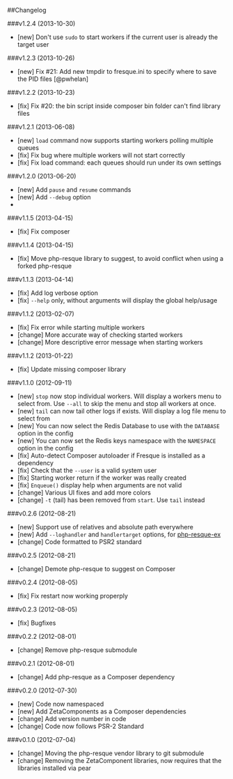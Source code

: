 ##Changelog

###v1.2.4 (2013-10-30)

* [new] Don't use `sudo` to start workers if the current user is already the target user

###v1.2.3 (2013-10-26)

* [new] Fix #21: Add new tmpdir to fresque.ini to specify where to save the PID files [@pwhelan]

###v1.2.2 (2013-10-23)

* [fix] Fix #20: the bin script inside composer bin folder can't find library files

###v1.2.1 (2013-06-08)

* [new] `load` command now supports starting workers polling multiple queues
* [fix] Fix bug where multiple workers will not start correctly
* [fix] Fix load command: each queues should run under its own settings

###v1.2.0 (2013-06-20)

* [new] Add `pause` and `resume` commands
* [new] Add `--debug` option
*

###v1.1.5 (2013-04-15)

* [fix] Fix composer

###v1.1.4 (2013-04-15)

* [fix] Move php-resque library to suggest, to avoid conflict when using a forked php-resque

###v1.1.3 (2013-04-14)

* [fix] Add log verbose option
* [fix] `--help` only, without arguments will display the global help/usage

###v1.1.2 (2013-02-07)

* [fix] Fix error while starting multiple workers
* [change] More accurate way of checking started workers
* [change] More descriptive error message when starting workers

###v1.1.2 (2013-01-22)

* [fix] Update missing composer library

###v1.1.0 (2012-09-11)

* [new] `stop` now stop individual workers. Will display a workers menu to select from. Use `--all` to skip the menu and stop all workers at once.
* [new] `tail` can now tail other logs if exists. Will display a log file menu to select from
* [new] You can now select the Redis Database to use with the `DATABASE` option in the config
* [new] You can now set the Redis keys namespace with the `NAMESPACE` option in the config
* [fix] Auto-detect Composer autoloader if Fresque is installed as a dependency
* [fix] Check that the `--user` is a valid system user
* [fix] Starting worker return if the worker was really created
* [fix] `Enqueue()` display help when arguments are not valid
* [change] Various UI fixes and add more colors
* [change] `-t` (tail) has been removed from `start`. Use `tail` instead

###v0.2.6 (2012-08-21)

* [new] Support use of relatives and absolute path everywhere
* [new] Add `--loghandler` and `handlertarget` options, for [php-resque-ex](https://github.com/kamisama/php-resque-ex)
* [change] Code formatted to PSR2 standard

###v0.2.5 (2012-08-21)

* [change] Demote php-resque to suggest on Composer

###v0.2.4 (2012-08-05)

* [fix] Fix restart now working properply

###v0.2.3 (2012-08-05)

* [fix] Bugfixes

###v0.2.2 (2012-08-01)

* [change] Remove php-resque submodule

###v0.2.1 (2012-08-01)

* [change] Add php-resque as a Composer dependency

###v0.2.0 (2012-07-30)

* [new] Code now namespaced
* [new] Add ZetaComponents as a Composer dependencies
* [change] Add version number in code
* [change] Code now follows PSR-2 Standard

###v0.1.0 (2012-07-04)
* [change] Moving the php-resque vendor library to git submodule
* [change] Removing the ZetaComponent libraries, now requires that the libraries installed via pear
